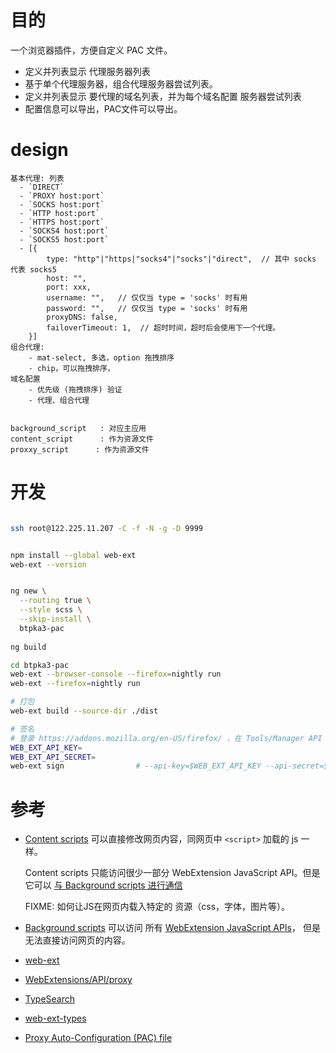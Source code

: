 # 目的

一个浏览器插件，方便自定义 PAC 文件。
 
- 定义并列表显示 代理服务器列表
- 基于单个代理服务器，组合代理服务器尝试列表。
- 定义并列表显示 要代理的域名列表，并为每个域名配置 服务器尝试列表
- 配置信息可以导出，PAC文件可以导出。


# design

```text
基本代理: 列表
  - `DIRECT`
  - `PROXY host:port`
  - `SOCKS host:port`
  - `HTTP host:port`
  - `HTTPS host:port`
  - `SOCKS4 host:port`
  - `SOCKS5 host:port`
  - [{
        type: "http"|"https|"socks4"|"socks"|"direct",  // 其中 socks 代表 socks5
        host: "",
        port: xxx,
        username: "",   // 仅仅当 type = 'socks' 时有用
        password: "",   // 仅仅当 type = 'socks' 时有用
        proxyDNS: false,
        failoverTimeout: 1,  // 超时时间，超时后会使用下一个代理。
    }]
组合代理:
    - mat-select, 多选，option 拖拽排序  
    - chip，可以拖拽排序， 
域名配置
    - 优先级 (拖拽排序) 验证
    - 代理、组合代理
    
    
background_script   : 对应主应用
content_script      : 作为资源文件
proxxy_script      : 作为资源文件
```

# 开发

```bash 

ssh root@122.225.11.207 -C -f -N -g -D 9999


npm install --global web-ext
web-ext --version


ng new \
  --routing true \
  --style scss \
  --skip-install \
  btpka3-pac
  
ng build

cd btpka3-pac
web-ext --browser-console --firefox=nightly run 
web-ext --firefox=nightly run

# 打包
web-ext build --source-dir ./dist

# 签名
# 登录 https://addons.mozilla.org/en-US/firefox/ ，在 Tools/Manager API keys 下找到你的 key
WEB_EXT_API_KEY=
WEB_EXT_API_SECRET=
web-ext sign                # --api-key=$WEB_EXT_API_KEY --api-secret=$WEB_EXT_API_SECRET
```

# 参考

-   [Content scripts](https://developer.mozilla.org/en-US/Add-ons/WebExtensions/Content_scripts)
    可以直接修改网页内容，同网页中 `<script>` 加载的 js 一样。
    
    Content scripts 只能访问很少一部分 WebExtension JavaScript API。但是它可以 
    [与 Background scripts 进行通信](https://developer.mozilla.org/en-US/Add-ons/WebExtensions/Content_scripts#Communicating_with_background_scripts)
    
    FIXME: 如何让JS在网页内载入特定的 资源（css，字体，图片等）。

-   [Background scripts](https://developer.mozilla.org/en-US/Add-ons/WebExtensions/Background_scripts) 可以访问
    所有 [WebExtension JavaScript APIs](https://developer.mozilla.org/en-US/Add-ons/WebExtensions/API)，
    但是无法直接访问网页的内容。

-   [web-ext](https://developer.mozilla.org/zh-CN/Add-ons/WebExtensions/Getting_started_with_web-ext) 

-   [WebExtensions/API/proxy](https://developer.mozilla.org/en-US/Add-ons/WebExtensions/API/proxy)

-   [TypeSearch](https://microsoft.github.io/TypeSearch/)
-   [web-ext-types](https://github.com/kelseasy/web-ext-types)
-   [Proxy Auto-Configuration (PAC) file](https://developer.mozilla.org/en-US/docs/Web/HTTP/Proxy_servers_and_tunneling/Proxy_Auto-Configuration_(PAC)_file)
